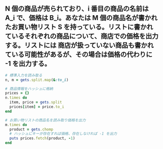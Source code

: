## N 個の商品が売られており、i 番目の商品の名前は A_i で、価格は B_i。あなたは M 個の商品名が書かれたお買い物リスト S を持っている。リストに書かれているそれぞれの商品について、商店での価格を出力する。リストには 商店が扱っていない商品も書かれている可能性があるが、その場合は価格の代わりに -1 を出力する。

```ruby
# 標準入力を読み取る
n, m = gets.split.map(&:to_i)

# 商品情報をハッシュに格納
prices = {}
n.times do
  item, price = gets.split
  prices[item] = price.to_i
end

# お買い物リストの商品名を読み取り価格を出力
m.times do
  product = gets.chomp
  # ハッシュにキーが存在すれば価格、存在しなければ -1 を出力
  puts prices.fetch(product, -1)
end
```